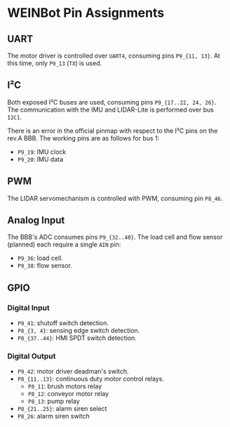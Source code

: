 # WEINBot Pin Assignments

## UART
The motor driver is controlled over `UART4`, consuming pins `P9_{11, 13}`.
At this time, only `P9_13` (`TX`) is used.

## I²C
Both exposed I²C buses are used, consuming pins `P9_{17..22, 24, 26}`.
The communication with the IMU and LIDAR-Lite is performed over bus `I2C1`.

There is an error in the official pinmap with respect to the I²C pins on the rev.A BBB.
The working pins are as follows for bus 1:
* `P9_19`: IMU clock
* `P9_20`: IMU data

## PWM
The LIDAR servomechanism is controlled with PWM, consuming pin `P8_46`.

## Analog Input
The BBB's ADC consumes pins `P9_{32..40}`.
The load cell and flow sensor (planned) each require a single `AIN` pin:

* `P9_36`: load cell.
* `P9_38`: flow sensor.

## GPIO
### Digital Input

* `P9_41`: shutoff switch detection.
* `P8_{3, 4}`: sensing edge switch detection.
* `P8_{37..44}`: HMI SPDT switch detection.


### Digital Output

* `P9_42`: motor driver deadman's switch.
* `P8_{11..13}`: continuous duty motor control relays.
	* `P8_11`: brush motors relay
	* `P8_12`: conveyor motor relay
	* `P8_13`: pump relay
* `P8_{21..25}`: alarm siren select
* `P8_26`: alarm siren switch
